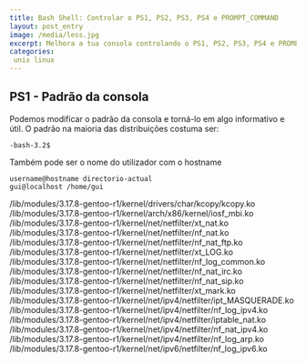 ```yaml
---
title: Bash Shell: Controlar o PS1, PS2, PS3, PS4 e PROMPT_COMMAND
layout: post_entry
image: /media/less.jpg
excerpt: Melhora a tua consola controlando o PS1, PS2, PS3, PS4 e PROMPT_COMMAND
categories:
 unix linux
---
```


## PS1 - Padrão da consola

Podemos modificar o padrão da consola e torná-lo em algo informativo e útil. O padrão na maioria das distribuições costuma ser:
	
	-bash-3.2$ 


Também pode ser o nome do utilizador com o hostname
	
	username@hostname directorio-actual
	gui@localhost /home/gui
	 



/lib/modules/3.17.8-gentoo-r1/kernel/drivers/char/kcopy/kcopy.ko
/lib/modules/3.17.8-gentoo-r1/kernel/arch/x86/kernel/iosf_mbi.ko
/lib/modules/3.17.8-gentoo-r1/kernel/net/netfilter/xt_nat.ko
/lib/modules/3.17.8-gentoo-r1/kernel/net/netfilter/nf_nat.ko
/lib/modules/3.17.8-gentoo-r1/kernel/net/netfilter/nf_nat_ftp.ko
/lib/modules/3.17.8-gentoo-r1/kernel/net/netfilter/xt_LOG.ko
/lib/modules/3.17.8-gentoo-r1/kernel/net/netfilter/nf_log_common.ko
/lib/modules/3.17.8-gentoo-r1/kernel/net/netfilter/nf_nat_irc.ko
/lib/modules/3.17.8-gentoo-r1/kernel/net/netfilter/nf_nat_sip.ko
/lib/modules/3.17.8-gentoo-r1/kernel/net/netfilter/xt_mark.ko
/lib/modules/3.17.8-gentoo-r1/kernel/net/ipv4/netfilter/ipt_MASQUERADE.ko
/lib/modules/3.17.8-gentoo-r1/kernel/net/ipv4/netfilter/nf_log_ipv4.ko
/lib/modules/3.17.8-gentoo-r1/kernel/net/ipv4/netfilter/iptable_nat.ko
/lib/modules/3.17.8-gentoo-r1/kernel/net/ipv4/netfilter/nf_nat_ipv4.ko
/lib/modules/3.17.8-gentoo-r1/kernel/net/ipv4/netfilter/nf_log_arp.ko
/lib/modules/3.17.8-gentoo-r1/kernel/net/ipv6/netfilter/nf_log_ipv6.ko
